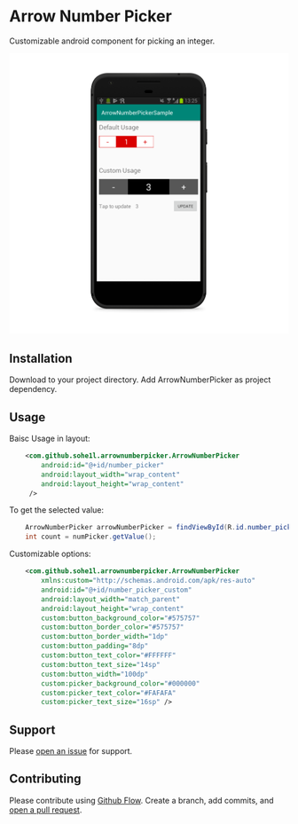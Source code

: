 # Arrow Number Picker

Customizable android component for picking an integer.

<img src="screenshot.png">

## Installation

Download to your project directory. 
Add ArrowNumberPicker as project dependency.

## Usage

Baisc Usage in layout:

```xml
    <com.github.sohe1l.arrownumberpicker.ArrowNumberPicker
        android:id="@+id/number_picker"
        android:layout_width="wrap_content"
        android:layout_height="wrap_content"
     />
```

To get the selected value:

```java
    ArrowNumberPicker arrowNumberPicker = findViewById(R.id.number_picker);
    int count = numPicker.getValue();
```


Customizable options:
```xml
    <com.github.sohe1l.arrownumberpicker.ArrowNumberPicker 
        xmlns:custom="http://schemas.android.com/apk/res-auto"
        android:id="@+id/number_picker_custom"
        android:layout_width="match_parent"
        android:layout_height="wrap_content"
        custom:button_background_color="#575757"
        custom:button_border_color="#575757"
        custom:button_border_width="1dp"
        custom:button_padding="8dp"
        custom:button_text_color="#FFFFFF"
        custom:button_text_size="14sp"
        custom:button_width="100dp"
        custom:picker_background_color="#000000"
        custom:picker_text_color="#FAFAFA"
        custom:picker_text_size="16sp" />
```


## Support

Please [open an issue](https://github.com/sohe1l/arrow-mumber-picker/issues/new) for support.

## Contributing

Please contribute using [Github Flow](https://guides.github.com/introduction/flow/). Create a branch, add commits, and [open a pull request](https://github.com/sohe1l/arrow-mumber-picker/compare/).